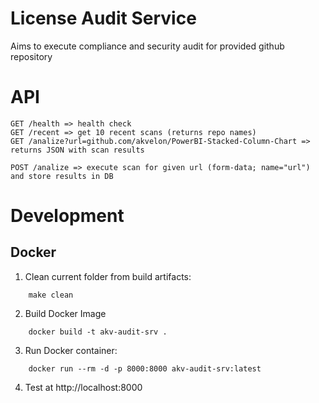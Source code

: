 # License Audit Service
Aims to execute compliance and security audit for provided github repository

# API
```
GET /health => health check
GET /recent => get 10 recent scans (returns repo names)
GET /analize?url=github.com/akvelon/PowerBI-Stacked-Column-Chart => returns JSON with scan results

POST /analize => execute scan for given url (form-data; name="url") and store results in DB

```

# Development

## Docker

1) Clean current folder from build artifacts: 
```
    make clean
```

2) Build Docker Image
```
    docker build -t akv-audit-srv .   
```

3) Run Docker container: 
```
    docker run --rm -d -p 8000:8000 akv-audit-srv:latest
```

4) Test at http://localhost:8000